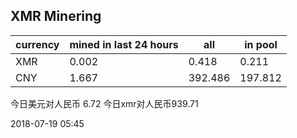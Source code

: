 ## XMR Minering

|currency|mined in last 24 hours|all|in pool|
|---|---|---|---|
|XMR|0.002|0.418|0.211|
|CNY|1.667|392.486|197.812|

今日美元对人民币 6.72	今日xmr对人民币939.71


2018-07-19 05:45